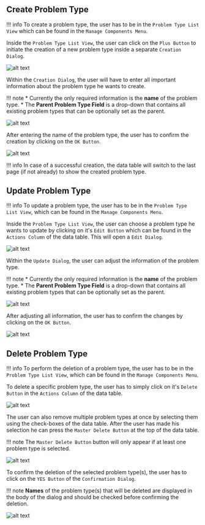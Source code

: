 #
## Create Problem Type

!!! info 
    To create a problem type, the user has to be in the ``Problem Type List View`` which can be found in the ``Manage Components Menu``.
	
Inside the ``Problem Type List View``, the user can click on the ``Plus Button`` to initiate the creation of a new problem type inside a separate ``Creation Dialog``.

![alt text](../images/problem_type/Create_Problem_Type_-_Step_1.PNG "Open creation dialog")

Within the ``Creation Dialog``, the user will have to enter all important information about the problem type he wants to create.

!!! note 
    * Currently the only required information is the **name** of the problem type.
	* The **Parent Problem Type Field** is a drop-down that contains all existing problem types that can be optionally set as the parent.
	
![alt text](../images/problem_type/Create_Problem_Type_-_Step_2.PNG "Structure of creation dialog")
	
After entering the name of the problem type, the user has to confirm the creation by clicking on the ``OK Button``.

![alt text](../images/problem_type/Create_Problem_Type_-_Step_3.PNG "Confirm creation")

!!! info 
    In case of a successful creation, the data table will switch to the last page (if not already) to show the created problem type.
	
## Update Problem Type

!!! info 
    To update a problem type, the user has to be in the ``Problem Type List View``, which can be found in the ``Manage Components Menu``.
	
Inside the ``Problem Type List View``, the user can choose a problem type he wants to update by clicking on it's ``Edit Button`` which can be found in the ``Actions Column`` of the data table.
This will open a ``Edit Dialog``.

![alt text](../images/problem_type/Update_Problem_Type_-_Step_1.PNG "Open update dialog")

Within the ``Update Dialog``, the user can adjust the information of the problem type.

!!! note 
    * Currently the only required information is the **name** of the problem type.
	* The **Parent Problem Type Field** is a drop-down that contains all existing problem types that can be optionally set as the parent.
	
![alt text](../images/problem_type/Update_Problem_Type_-_Step_2.PNG "Structure of update dialog")
	
After adjusting all information, the user has to confirm the changes by clicking on the ``OK Button``.

![alt text](../images/problem_type/Update_Problem_Type_-_Step_3.PNG "Confirm update")

## Delete Problem Type

!!! info 
    To perform the deletion of a problem type, the user has to be in the ``Problem Type List View``, which can be found in the ``Manage Components Menu``.
	
To delete a specific problem type, the user has to simply click on it's ``Delete Button`` in the ``Actions Column`` of the data table.

![alt text](../images/problem_type/Delete_Problem_Type_-_Step_1.1.PNG "Delete single problem type")

The user can also remove multiple problem types at once by selecting them using the check-boxes of the data table. After the user has made his selection he can press the ``Master Delete Button`` at the top of the data table.

!!! note 
    The ``Master Delete Button`` button will only appear if at least one problem type is selected.
	
![alt text](../images/problem_type/Delete_Problem_Type_-_Step_1.2.PNG "Delete multiple problem types")
	
To confirm the deletion of the selected problem type(s), the user has to click on the ``YES Button`` of the ``Confirmation Dialog``.

!!! note 
    **Names** of the problem type(s) that will be deleted are displayed in the body of the dialog and should be checked before confirming the deletion.

![alt text](../images/problem_type/Delete_Problem_Type_-_Step_2.PNG "Confirm deletion")